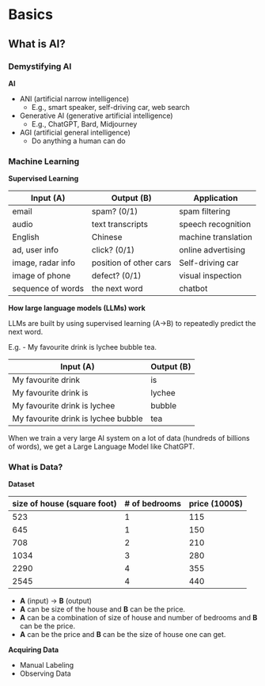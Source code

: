 # Basics

## What is AI?

### Demystifying AI

**AI**

- ANI (artificial narrow intelligence)
  - E.g., smart speaker, self-driving car, web search
- Generative AI (generative artificial intelligence)
  - E.g., ChatGPT, Bard, Midjourney
- AGI (artificial general intelligence)
  - Do anything a human can do

### Machine Learning

**Supervised Learning**

| Input (A)         | Output (B)             | Application         |
| ----------------- | ---------------------- | ------------------- |
| email             | spam? (0/1)            | spam filtering      |
| audio             | text transcripts       | speech recognition  |
| English           | Chinese                | machine translation |
| ad, user info     | click? (0/1)           | online advertising  |
| image, radar info | position of other cars | Self-driving car    |
| image of phone    | defect? (0/1)          | visual inspection   |
| sequence of words | the next word          | chatbot             |

**How large language models (LLMs) work**

LLMs are built by using supervised learning (A->B) to repeatedly predict the next word.

E.g. - My favourite drink is lychee bubble tea.

| Input (A)                           | Output (B) |
| ----------------------------------- | ---------- |
| My favourite drink                  | is         |
| My favourite drink is               | lychee     |
| My favourite drink is lychee        | bubble     |
| My favourite drink is lychee bubble | tea        |

When we train a very large AI system on a lot of data (hundreds of billions of words), we get a Large Language Model like ChatGPT.

### What is Data?

**Dataset**

| size of house (square foot) | # of bedrooms | price (1000$) |
| --------------------------- | ------------- | ------------- |
| 523                         | 1             | 115           |
| 645                         | 1             | 150           |
| 708                         | 2             | 210           |
| 1034                        | 3             | 280           |
| 2290                        | 4             | 355           |
| 2545                        | 4             | 440           |

- **A** (input) -> **B** (output)
- **A** can be size of the house and **B** can be the price.
- **A** can be a combination of size of house and number of bedrooms and **B** can be the price.
- **A** can be the price and **B** can be the size of house one can get.

**Acquiring Data**

- Manual Labeling
- Observing Data
